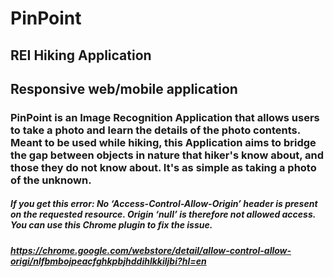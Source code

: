 # PinPoint

## REI Hiking Application

## Responsive web/mobile application

### PinPoint is an Image Recognition Application that allows users to take a photo and learn the details of the photo contents. Meant to be used while hiking, this Application aims to bridge the gap between objects in nature that hiker's know about, and those they do not know about. It's as simple as taking a photo of the unknown.

##### If you get this error: No ‘Access-Control-Allow-Origin’ header is present on the requested resource. Origin ‘null’ is therefore not allowed access. You can use this Chrome plugin to fix the issue.
##### https://chrome.google.com/webstore/detail/allow-control-allow-origi/nlfbmbojpeacfghkpbjhddihlkkiljbi?hl=en
